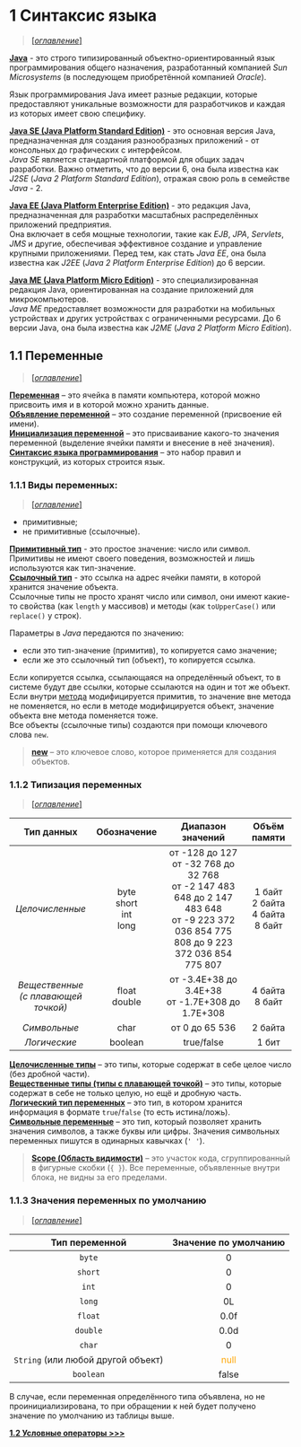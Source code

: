 # 1 Синтаксис языка

> [[_оглавление_]](../README.md/#1-синтаксис-языка)

[**Java**](/conspect/definitions.md/#j) - это строго типизированный объектно-ориентированный язык программирования
общего назначения, разработанный компанией _Sun Microsystems_ (в последующем приобретённой компанией _Oracle_).

Язык программирования Java имеет разные редакции, которые предоставляют уникальные возможности для разработчиков и
каждая из которых имеет свою специфику.

[**Java SE (Java Platform Standard Edition)**](/conspect/definitions.md/#j) - это основная версия Java, предназначенная
для создания разнообразных приложений - от консольных до графических с интерфейсом.  
_Java SE_ является стандартной платформой для общих задач разработки. Важно отметить, что до версии 6, она была известна
как _J2SE_ (_Java 2 Platform Standard Edition_), отражая свою роль в семействе _Java_ - 2.

[**Java EE (Java Platform Enterprise Edition)**](/conspect/definitions.md/#j) - это редакция Java, предназначенная для
разработки масштабных распределённых приложений предприятия.  
Она включает в себя мощные технологии, такие как _EJB_, _JPA_, _Servlets_, _JMS_ и другие, обеспечивая эффективное
создание и управление крупными приложениями. Перед тем, как стать _Java EE_, она была известна как _J2EE_ (_Java 2
Platform Enterprise Edition_) до 6 версии.

[**Java ME (Java Platform Micro Edition)**](/conspect/definitions.md/#j) - это специализированная редакция Java,
ориентированная на создание приложений для микрокомпьютеров.  
_Java ME_ предоставляет возможности для разработки на мобильных устройствах и других устройствах с ограниченными
ресурсами. До 6 версии Java, она была известна как _J2ME_ (_Java 2 Platform Micro Edition_).

## 1.1 Переменные

> [[_оглавление_]](../README.md/#11-переменные)

[**Переменная**](/conspect/definitions.md/#п) – это ячейка в памяти компьютера, которой можно присвоить имя и в которой
можно хранить данные.  
[**Объявление переменной**](/conspect/definitions.md/#о) – это создание переменной (присвоение ей имени).  
[**Инициализация переменной**](/conspect/definitions.md/#и) – это присваивание какого-то значения переменной (выделение 
ячейки памяти и внесение в неё значения).  
[**Синтаксис языка программирования**](/conspect/definitions.md/#с) – это набор правил и конструкций, из которых
строится язык.

### 1.1.1 Виды переменных:

> [[_оглавление_]](../README.md/#11-переменные)

* примитивные;
* не примитивные (ссылочные).

[**Примитивный тип**](/conspect/definitions.md/#п) - это простое значение: число или символ.  
Примитивы не имеют своего поведения, возможностей и лишь используются как тип-значение.  
[**Ссылочный тип**](/conspect/definitions.md/#с) - это ссылка на адрес ячейки памяти, в которой хранится значение
объекта.  
Ссылочные типы не просто хранят число или символ, они имеют какие-то свойства (как `length` у массивов) и методы (как
`toUpperCase()` или `replace()` у строк).  

Параметры в _Java_ передаются по значению:

- если это тип-значение (примитив), то копируется само значение;
- если же это ссылочный тип (объект), то копируется ссылка.

Если копируется ссылка, ссылающаяся на определённый объект, то в системе будут две ссылки, которые ссылаются на один и
тот же объект.  
Если внутри [метода](/conspect/01_08.md/#18-методы) модифицируется примитив, то значение вне метода не поменяется, но 
если в методе модифицируется объект, значение объекта вне метода поменяется тоже.  
Все объекты (ссылочные типы) создаются при помощи ключевого слова `new`.

> [**new**](/conspect/definitions.md/#n) – это ключевое слово, которое применяется для создания объектов.

### 1.1.2 Типизация переменных

> [[_оглавление_]](../README.md/#11-переменные)

|             **Тип данных**              |         **Обозначение**         |                                                             **Диапазон значений**                                                             |             **Объём памяти**              |
|:---------------------------------------:|:-------------------------------:|:---------------------------------------------------------------------------------------------------------------------------------------------:|:-----------------------------------------:|
|             _Целочисленные_             | byte<br/>short<br/>int<br/>long | от -128 до 127<br/>от -32 768 до 32 768<br/>от -2 147 483 648 до 2 147 483 648<br/>от -9 223 372 036 854 775 808 до 9 223 372 036 854 775 807 | 1 байт<br/>2 байта<br/>4 байта<br/>8 байт |
| _Вещественные<br/>(с плавающей точкой)_ |        float<br/>double         |                                              от -3.4E+38 до 3.4E+38<br/>от -1.7E+308 до 1.7E+308                                              |            4 байта<br/>8 байт             |
|              _Символьные_               |              char               |                                                                от 0 до 65 536                                                                 |                  2 байта                  |
|              _Логические_               |             boolean             |                                                                  true/false                                                                   |                   1 бит                   |

[**Целочисленные типы**](/conspect/definitions.md/#ц) – это типы, которые содержат в себе целое число (без дробной
части).  
[**Вещественные типы (типы с плавающей точкой)**](/conspect/definitions.md/#в) – это типы, которые содержат в себе не
только целую, но ещё и дробную часть.  
[**Логический тип переменных**](/conspect/definitions.md/#л) – это тип, в котором хранится информация в формате 
`true`/`false` (то есть истина/ложь).  
[**Символьные переменные**](/conspect/definitions.md/#с) – это тип, который позволяет хранить значения символов, а также
буквы или цифры. Значения символьных переменных пишутся в одинарных кавычках (`' '`).

> [**Scope (Область видимости)**](/conspect/definitions.md/#s) – это участок кода, сгруппированный в фигурные
> скобки (`{ }`). Все переменные, объявленные внутри блока, не видны за его пределами.

### 1.1.3 Значения переменных по умолчанию

> [[_оглавление_]](../README.md/#11-переменные)

|         **Тип переменной**         |       **Значение по умолчанию**        |
|:----------------------------------:|:--------------------------------------:|
|               `byte`               |                   0                    |
|              `short`               |                   0                    |
|               `int`                |                   0                    |
|               `long`               |                   0L                   |
|              `float`               |                  0.0f                  |
|              `double`              |                  0.0d                  |
|               `char`               |                   0                    |
| `String` (или любой другой объект) | <span style="color:orange">null</span> |
|             `boolean`              |                 false                  |

В случае, если переменная определённого типа объявлена, но не проинициализирована, то при обращении к ней будет получено
значение по умолчанию из таблицы выше.

[**1.2 Условные операторы >>>**](/conspect/01_02.md/#12-условные-операторы)